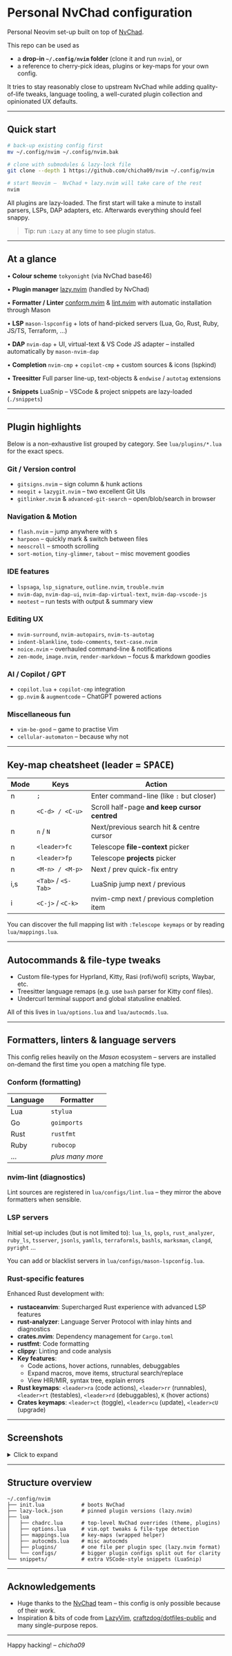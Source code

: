# Personal NvChad configuration

Personal Neovim set-up built on top of [NvChad](https://github.com/NvChad/NvChad).

This repo can be used as

- a **drop-in `~/.config/nvim` folder** (clone it and run `nvim`), or
- a reference to cherry-pick ideas, plugins or key-maps for your own config.

It tries to stay reasonably close to upstream NvChad while adding quality-of-life tweaks, language tooling, a well-curated plugin collection and opinionated UX defaults.

---

## Quick start

```bash
# back-up existing config first
mv ~/.config/nvim ~/.config/nvim.bak

# clone with submodules & lazy-lock file
git clone --depth 1 https://github.com/chicha09/nvim ~/.config/nvim

# start Neovim –  NvChad + lazy.nvim will take care of the rest
nvim
```

All plugins are lazy-loaded. The first start will take a minute to install
parsers, LSPs, DAP adapters, etc. Afterwards everything should feel snappy.

> Tip: run `:Lazy` at any time to see plugin status.

---

## At a glance

• **Colour scheme** `tokyonight` (via NvChad base46)

• **Plugin manager** [lazy.nvim](https://github.com/folke/lazy.nvim) (handled by NvChad)

• **Formatter / Linter** [conform.nvim](https://github.com/stevearc/conform.nvim) & [lint.nvim](https://github.com/mfussenegger/nvim-lint) with automatic installation through Mason

• **LSP** `mason-lspconfig` + lots of hand-picked servers (Lua, Go, Rust, Ruby, JS/TS, Terraform, …)

• **DAP** `nvim-dap` + UI, virtual-text & VS Code JS adapter – installed automatically by `mason-nvim-dap`

• **Completion** `nvim-cmp` + `copilot-cmp` + custom sources & icons (lspkind)

• **Treesitter** Full parser line-up, text-objects & `endwise` / `autotag` extensions

• **Snippets** LuaSnip – VSCode & project snippets are lazy-loaded (`./snippets`)

---

## Plugin highlights

Below is a non-exhaustive list grouped by category. See `lua/plugins/*.lua` for the exact specs.

### Git / Version control

- `gitsigns.nvim` – sign column & hunk actions
- `neogit` + `lazygit.nvim` – two excellent Git UIs
- `gitlinker.nvim` & `advanced-git-search` – open/blob/search in browser

### Navigation & Motion

- `flash.nvim` – jump anywhere with <kbd>s</kbd>
- `harpoon` – quickly mark & switch between files
- `neoscroll` – smooth scrolling
- `sort-motion`, `tiny-glimmer`, `tabout` – misc movement goodies

### IDE features

- `lspsaga`, `lsp_signature`, `outline.nvim`, `trouble.nvim`
- `nvim-dap`, `nvim-dap-ui`, `nvim-dap-virtual-text`, `nvim-dap-vscode-js`
- `neotest` – run tests with output & summary view

### Editing UX

- `nvim-surround`, `nvim-autopairs`, `nvim-ts-autotag`
- `indent-blankline`, `todo-comments`, `text-case.nvim`
- `noice.nvim` – overhauled command-line & notifications
- `zen-mode`, `image.nvim`, `render-markdown` – focus & markdown goodies

### AI / Copilot / GPT

- `copilot.lua` + `copilot-cmp` integration
- `gp.nvim` & `augmentcode` – ChatGPT powered actions

### Miscellaneous fun

- `vim-be-good` – game to practise Vim
- `cellular-automaton` – because why not

---

## Key-map cheatsheet (leader = <kbd>SPACE</kbd>)

| Mode | Keys                | Action                                       |
| ---- | ------------------- | -------------------------------------------- |
| n    | `;`                 | Enter command-line (like `:` but closer)     |
| n    | `<C-d> / <C-u>`     | Scroll half-page **and keep cursor centred** |
| n    | `n` / `N`           | Next/previous search hit & centre cursor     |
| n    | `<leader>fc`        | Telescope **file-context** picker            |
| n    | `<leader>fp`        | Telescope **projects** picker                |
| n    | `<M-n> / <M-p>`     | Next / prev quick-fix entry                  |
| i,s  | `<Tab>` / `<S-Tab>` | LuaSnip jump next / previous                 |
| i    | `<C-j>` / `<C-k>`   | nvim-cmp next / previous completion item     |

You can discover the full mapping list with `:Telescope keymaps` or by reading `lua/mappings.lua`.

---

## Autocommands & file-type tweaks

- Custom file-types for Hyprland, Kitty, Rasi (rofi/wofi) scripts, Waybar, etc.
- Treesitter language remaps (e.g. use `bash` parser for Kitty conf files).
- Undercurl terminal support and global statusline enabled.

All of this lives in `lua/options.lua` and `lua/autocmds.lua`.

---

## Formatters, linters & language servers

This config relies heavily on the _Mason_ ecosystem – servers are installed
on-demand the first time you open a matching file type.

### Conform (formatting)

| Language | Formatter        |
| -------- | ---------------- |
| Lua      | `stylua`         |
| Go       | `goimports`      |
| Rust     | `rustfmt`        |
| Ruby     | `rubocop`        |
| …        | _plus many more_ |

### nvim-lint (diagnostics)

Lint sources are registered in `lua/configs/lint.lua` – they mirror the above
formatters when sensible.

### LSP servers

Initial set-up includes (but is not limited to): `lua_ls`, `gopls`, `rust_analyzer`,
`ruby_ls`, `tsserver`, `jsonls`, `yamlls`, `terraformls`, `bashls`, `marksman`,
`clangd`, `pyright` …

You can add or blacklist servers in `lua/configs/mason-lspconfig.lua`.

### Rust-specific features

Enhanced Rust development with:

- **rustaceanvim**: Supercharged Rust experience with advanced LSP features
- **rust-analyzer**: Language Server Protocol with inlay hints and diagnostics
- **crates.nvim**: Dependency management for `Cargo.toml`
- **rustfmt**: Code formatting
- **clippy**: Linting and code analysis
- **Key features**:
  - Code actions, hover actions, runnables, debuggables
  - Expand macros, move items, structural search/replace
  - View HIR/MIR, syntax tree, explain errors
- **Rust keymaps**: `<leader>ra` (code actions), `<leader>rr` (runnables), `<leader>rt` (testables), `<leader>rd` (debuggables), `K` (hover actions)
- **Crates keymaps**: `<leader>ct` (toggle), `<leader>cu` (update), `<leader>cU` (upgrade)

---

## Screenshots

<details>
<summary>Click to expand</summary>

![nvchad-dashboard](https://user-images.githubusercontent.com/0/placeholder-dashboard.png)

![coding-view](https://user-images.githubusercontent.com/0/placeholder-code.png)

</details>

---

## Structure overview

```
~/.config/nvim
├── init.lua            # boots NvChad
├── lazy-lock.json      # pinned plugin versions (lazy.nvim)
├── lua
│   ├── chadrc.lua      # top-level NvChad overrides (theme, plugins)
│   ├── options.lua     # vim.opt tweaks & file-type detection
│   ├── mappings.lua    # key-maps (wrapped helper)
│   ├── autocmds.lua    # misc autocmds
│   ├── plugins/        # one file per plugin spec (lazy.nvim format)
│   └── configs/        # bigger plugin configs split out for clarity
└── snippets/           # extra VSCode-style snippets (LuaSnip)
```

---

## Acknowledgements

- Huge thanks to the [NvChad](https://github.com/NvChad/NvChad) team – this
  config is only possible because of their work.
- Inspiration & bits of code from
  [LazyVim](https://github.com/LazyVim/LazyVim),
  [craftzdog/dotfiles-public](https://github.com/craftzdog/dotfiles-public)
  and many single-purpose repos.

---

Happy hacking! – _chicha09_
